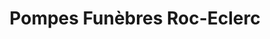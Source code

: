 ---
title: "Pompes Funèbres Roc-Eclerc"
url: /poissy/pompes-funebres-roc-eclerc/
shop: directeurs de funérailles
---
